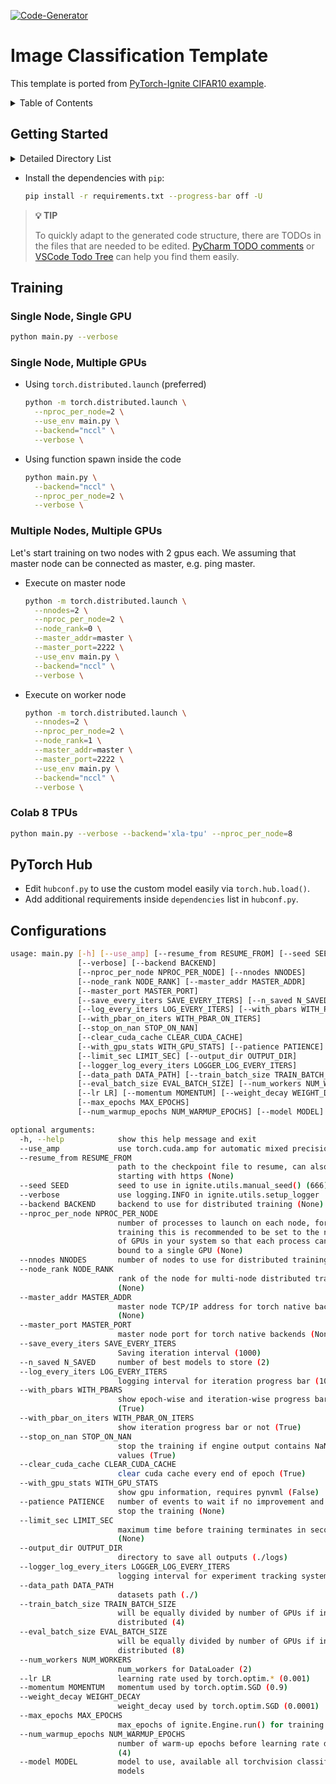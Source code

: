 [![Code-Generator](https://badgen.net/badge/Template%20by/Code-Generator/ee4c2c?labelColor=eaa700)](https://github.com/pytorch-ignite/code-generator)

# Image Classification Template

This template is ported from [PyTorch-Ignite CIFAR10 example](https://github.com/pytorch/ignite/tree/master/examples/contrib/cifar10).

<details>
<summary>
Table of Contents
</summary>

- [Getting Started](#getting-started)
- [Training](#training)
- [PyTorch Hub](#pytorch-hub)
- [Configurations](#configurations)

</details>

## Getting Started

<details>
<summary>
Detailed Directory List
</summary>

```sh
image_classification
├── README.md
├── config.py
├── datasets.py
├── handlers.py
├── hubconf.py
├── main.py
├── models.py
├── requirements.txt
├── test_all.py
├── trainers.py
└── utils.py

0 directories, 11 files
```

</details>

- Install the dependencies with `pip`:

  ```sh
  pip install -r requirements.txt --progress-bar off -U
  ```

> **💡 TIP**
>
> To quickly adapt to the generated code structure, there are TODOs in the files that are needed to be edited.
> [PyCharm TODO comments](https://www.jetbrains.com/help/pycharm/using-todo.html) or
> [VSCode Todo Tree](https://marketplace.visualstudio.com/items?itemName=Gruntfuggly.todo-tree)
> can help you find them easily.

## Training

### Single Node, Single GPU

```sh
python main.py --verbose
```

### Single Node, Multiple GPUs

- Using `torch.distributed.launch` (preferred)

  ```sh
  python -m torch.distributed.launch \
    --nproc_per_node=2 \
    --use_env main.py \
    --backend="nccl" \
    --verbose \
  ```

- Using function spawn inside the code

  ```sh
  python main.py \
    --backend="nccl" \
    --nproc_per_node=2 \
    --verbose \
  ```

### Multiple Nodes, Multiple GPUs

Let's start training on two nodes with 2 gpus each. We assuming that master node can be connected as master, e.g. ping master.

- Execute on master node

  ```sh
  python -m torch.distributed.launch \
    --nnodes=2 \
    --nproc_per_node=2 \
    --node_rank=0 \
    --master_addr=master \
    --master_port=2222 \
    --use_env main.py \
    --backend="nccl" \
    --verbose \
  ```

- Execute on worker node

  ```sh
  python -m torch.distributed.launch \
    --nnodes=2 \
    --nproc_per_node=2 \
    --node_rank=1 \
    --master_addr=master \
    --master_port=2222 \
    --use_env main.py \
    --backend="nccl" \
    --verbose \
  ```

### Colab 8 TPUs

```sh
python main.py --verbose --backend='xla-tpu' --nproc_per_node=8
```

## PyTorch Hub

- Edit `hubconf.py` to use the custom model easily via `torch.hub.load()`.
- Add additional requirements inside `dependencies` list in `hubconf.py`.

## Configurations

```sh
usage: main.py [-h] [--use_amp] [--resume_from RESUME_FROM] [--seed SEED]
               [--verbose] [--backend BACKEND]
               [--nproc_per_node NPROC_PER_NODE] [--nnodes NNODES]
               [--node_rank NODE_RANK] [--master_addr MASTER_ADDR]
               [--master_port MASTER_PORT]
               [--save_every_iters SAVE_EVERY_ITERS] [--n_saved N_SAVED]
               [--log_every_iters LOG_EVERY_ITERS] [--with_pbars WITH_PBARS]
               [--with_pbar_on_iters WITH_PBAR_ON_ITERS]
               [--stop_on_nan STOP_ON_NAN]
               [--clear_cuda_cache CLEAR_CUDA_CACHE]
               [--with_gpu_stats WITH_GPU_STATS] [--patience PATIENCE]
               [--limit_sec LIMIT_SEC] [--output_dir OUTPUT_DIR]
               [--logger_log_every_iters LOGGER_LOG_EVERY_ITERS]
               [--data_path DATA_PATH] [--train_batch_size TRAIN_BATCH_SIZE]
               [--eval_batch_size EVAL_BATCH_SIZE] [--num_workers NUM_WORKERS]
               [--lr LR] [--momentum MOMENTUM] [--weight_decay WEIGHT_DECAY]
               [--max_epochs MAX_EPOCHS]
               [--num_warmup_epochs NUM_WARMUP_EPOCHS] [--model MODEL]

optional arguments:
  -h, --help            show this help message and exit
  --use_amp             use torch.cuda.amp for automatic mixed precision
  --resume_from RESUME_FROM
                        path to the checkpoint file to resume, can also url
                        starting with https (None)
  --seed SEED           seed to use in ignite.utils.manual_seed() (666)
  --verbose             use logging.INFO in ignite.utils.setup_logger
  --backend BACKEND     backend to use for distributed training (None)
  --nproc_per_node NPROC_PER_NODE
                        number of processes to launch on each node, for GPU
                        training this is recommended to be set to the number
                        of GPUs in your system so that each process can be
                        bound to a single GPU (None)
  --nnodes NNODES       number of nodes to use for distributed training (None)
  --node_rank NODE_RANK
                        rank of the node for multi-node distributed training
                        (None)
  --master_addr MASTER_ADDR
                        master node TCP/IP address for torch native backends
                        (None)
  --master_port MASTER_PORT
                        master node port for torch native backends (None)
  --save_every_iters SAVE_EVERY_ITERS
                        Saving iteration interval (1000)
  --n_saved N_SAVED     number of best models to store (2)
  --log_every_iters LOG_EVERY_ITERS
                        logging interval for iteration progress bar (100)
  --with_pbars WITH_PBARS
                        show epoch-wise and iteration-wise progress bars
                        (True)
  --with_pbar_on_iters WITH_PBAR_ON_ITERS
                        show iteration progress bar or not (True)
  --stop_on_nan STOP_ON_NAN
                        stop the training if engine output contains NaN/inf
                        values (True)
  --clear_cuda_cache CLEAR_CUDA_CACHE
                        clear cuda cache every end of epoch (True)
  --with_gpu_stats WITH_GPU_STATS
                        show gpu information, requires pynvml (False)
  --patience PATIENCE   number of events to wait if no improvement and then
                        stop the training (None)
  --limit_sec LIMIT_SEC
                        maximum time before training terminates in seconds
                        (None)
  --output_dir OUTPUT_DIR
                        directory to save all outputs (./logs)
  --logger_log_every_iters LOGGER_LOG_EVERY_ITERS
                        logging interval for experiment tracking system (None)
  --data_path DATA_PATH
                        datasets path (./)
  --train_batch_size TRAIN_BATCH_SIZE
                        will be equally divided by number of GPUs if in
                        distributed (4)
  --eval_batch_size EVAL_BATCH_SIZE
                        will be equally divided by number of GPUs if in
                        distributed (8)
  --num_workers NUM_WORKERS
                        num_workers for DataLoader (2)
  --lr LR               learning rate used by torch.optim.* (0.001)
  --momentum MOMENTUM   momentum used by torch.optim.SGD (0.9)
  --weight_decay WEIGHT_DECAY
                        weight_decay used by torch.optim.SGD (0.0001)
  --max_epochs MAX_EPOCHS
                        max_epochs of ignite.Engine.run() for training (2)
  --num_warmup_epochs NUM_WARMUP_EPOCHS
                        number of warm-up epochs before learning rate decay.
                        (4)
  --model MODEL         model to use, available all torchvision classification
                        models
```
